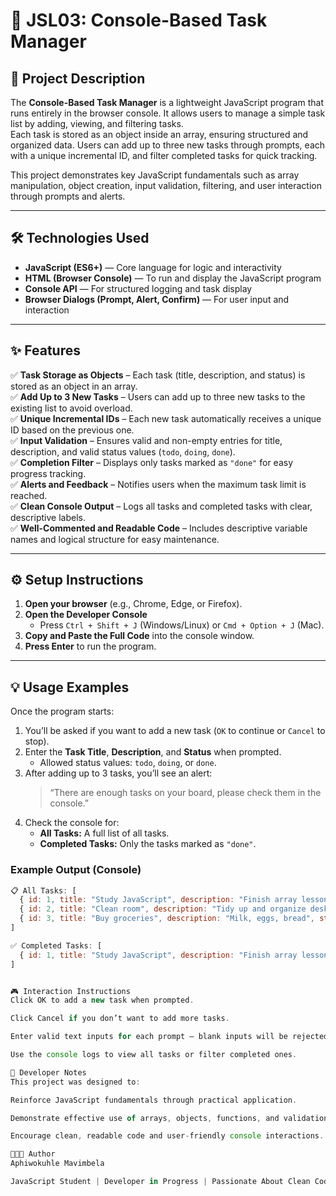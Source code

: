 # 🧩 JSL03: Console-Based Task Manager

## 📖 Project Description
The **Console-Based Task Manager** is a lightweight JavaScript program that runs entirely in the browser console. It allows users to manage a simple task list by adding, viewing, and filtering tasks.  
Each task is stored as an object inside an array, ensuring structured and organized data. Users can add up to three new tasks through prompts, each with a unique incremental ID, and filter completed tasks for quick tracking.

This project demonstrates key JavaScript fundamentals such as array manipulation, object creation, input validation, filtering, and user interaction through prompts and alerts.

---

## 🛠️ Technologies Used
- **JavaScript (ES6+)** — Core language for logic and interactivity  
- **HTML (Browser Console)** — To run and display the JavaScript program  
- **Console API** — For structured logging and task display  
- **Browser Dialogs (Prompt, Alert, Confirm)** — For user input and interaction  

---

## ✨ Features
✅ **Task Storage as Objects** – Each task (title, description, and status) is stored as an object in an array.  
✅ **Add Up to 3 New Tasks** – Users can add up to three new tasks to the existing list to avoid overload.  
✅ **Unique Incremental IDs** – Each new task automatically receives a unique ID based on the previous one.  
✅ **Input Validation** – Ensures valid and non-empty entries for title, description, and valid status values (`todo`, `doing`, `done`).  
✅ **Completion Filter** – Displays only tasks marked as `"done"` for easy progress tracking.  
✅ **Alerts and Feedback** – Notifies users when the maximum task limit is reached.  
✅ **Clean Console Output** – Logs all tasks and completed tasks with clear, descriptive labels.  
✅ **Well-Commented and Readable Code** – Includes descriptive variable names and logical structure for easy maintenance.  

---

## ⚙️ Setup Instructions

1. **Open your browser** (e.g., Chrome, Edge, or Firefox).  
2. **Open the Developer Console**  
   - Press `Ctrl + Shift + J` (Windows/Linux) or `Cmd + Option + J` (Mac).  
3. **Copy and Paste the Full Code** into the console window.  
4. **Press Enter** to run the program.  

---

## 💡 Usage Examples

Once the program starts:
1. You’ll be asked if you want to add a new task (`OK` to continue or `Cancel` to stop).
2. Enter the **Task Title**, **Description**, and **Status** when prompted.  
   - Allowed status values: `todo`, `doing`, or `done`.  
3. After adding up to 3 tasks, you’ll see an alert:
   > “There are enough tasks on your board, please check them in the console.”
4. Check the console for:
   - **All Tasks:** A full list of all tasks.  
   - **Completed Tasks:** Only the tasks marked as `"done"`.  

### Example Output (Console)
```javascript
📋 All Tasks: [
  { id: 1, title: "Study JavaScript", description: "Finish array lesson", status: "done" },
  { id: 2, title: "Clean room", description: "Tidy up and organize desk", status: "doing" },
  { id: 3, title: "Buy groceries", description: "Milk, eggs, bread", status: "todo" }
]

✅ Completed Tasks: [
  { id: 1, title: "Study JavaScript", description: "Finish array lesson", status: "done" }
]


🎮 Interaction Instructions
Click OK to add a new task when prompted.

Click Cancel if you don’t want to add more tasks.

Enter valid text inputs for each prompt — blank inputs will be rejected.

Use the console logs to view all tasks or filter completed ones.

🧠 Developer Notes
This project was designed to:

Reinforce JavaScript fundamentals through practical application.

Demonstrate effective use of arrays, objects, functions, and validation loops.

Encourage clean, readable code and user-friendly console interactions.

👩🏽‍💻 Author
Aphiwokuhle Mavimbela

JavaScript Student | Developer in Progress | Passionate About Clean Code & Learning

